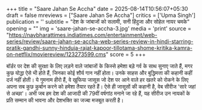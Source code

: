 +++
title = "Saare Jahan Se Accha"
date = 2025-08-14T10:56:07+05:30
draft = false
mreviews = ["Saare Jahan Se Accha"]
critics = ['Upma Singh']
publication = ''
subtitle = "देश के जांबाजों को सलामी, सनी हिंदुजा और सोहेल नायर चमके"
opening = ""
img = 'saare-jahan-se-accha-3.jpg'
media = 'print'
source = "https://navbharattimes.indiatimes.com/entertainment/web-series/review/saare-jahan-se-accha-web-series-review-in-hindi-starring-pratik-gandhi-sunny-hinduja-rajat-kapoor-tillotama-shome-kritika-kamra-on-netflix/moviereview/123273599.cms"
score = 5
+++

बॉर्डर पर देश की सुरक्षा के लिए लड़ने वाले जांबाजों के किस्से हमेशा बड़े गर्व के साथ सुनाए जाते हैं, मगर कुछ योद्धा ऐसे भी होते हैं, जिनका कोई शौर्य गान नहीं होता। उनके साहस और बुद्धिमत्ता की कहानी कहीं दर्ज नहीं होती। ये गुमनाम हीरो हैं, वे खुफिया जासूस जो देश पर आने वाले हर खतरे को रोकने के लिए अपना सब कुछ कुर्बान करने को हमेशा तैयार रहते हैं। ऐसे ही जासूसों की कहानी है, वेब सीरीज 'सारे जहां से अच्छा'। अभी जब हम देश की आजादी की 79वीं वर्षगांठ मनाने जा रहे हैं, यह सीरीज उन नायकों के प्रति सम्मान की भावना और देशभक्ति का जज्बा मजबूत करती है।
